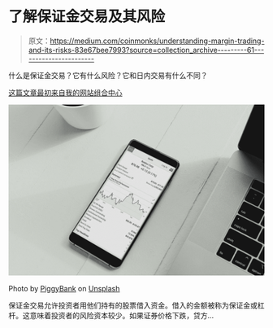 # 了解保证金交易及其风险

> 原文：<https://medium.com/coinmonks/understanding-margin-trading-and-its-risks-83e67bee7993?source=collection_archive---------61----------------------->

什么是保证金交易？它有什么风险？它和日内交易有什么不同？

[这篇文章最初来自我的网站组合中心](http://www.portfolio-hub.co.uk/)

![](img/4a7736117389380cb04bded5295642c5.png)

Photo by [PiggyBank](https://unsplash.com/@piggybank?utm_source=medium&utm_medium=referral) on [Unsplash](https://unsplash.com?utm_source=medium&utm_medium=referral)

保证金交易允许投资者用他们持有的股票借入资金。借入的金额被称为保证金或杠杆。这意味着投资者的风险资本较少。如果证券价格下跌，贷方…